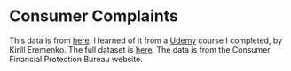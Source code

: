 # Consumer Complaints

This data is from [here](http://www.superdatascience.com/wp-content/uploads/2016/12/ConsumerComplaints.csv). I learned of it from a [Udemy](https://www.udemy.com/sqldatabases/) course I completed, by Kirill Eremenko. The full dataset is [here](https://www.consumerfinance.gov/data-research/consumer-complaints/#download-the-data). The data is from the Consumer Financial Protection Bureau website.
